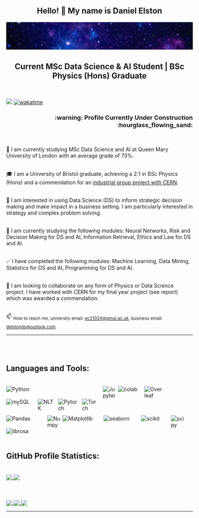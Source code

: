 <h2 align="center"> Hello! 👋  My name is Daniel Elston </h2>

![](https://github.com/Daniel-Elston/Daniel-Elston/blob/main/GitBanner3.png)

<h2 align="center"> Current MSc Data Science & AI Student | BSc Physics (Hons) Graduate </h2><br/>


![](https://komarev.com/ghpvc/?username=Daniel-ELston) 
[![wakatime](https://wakatime.com/badge/user/8a642323-faad-4646-b7ab-67d41a83949a.svg)](https://wakatime.com/@8a642323-faad-4646-b7ab-67d41a83949a)
<h3 align="right">:warning: Profile Currently Under Construction :hourglass_flowing_sand:	 </h3><br/>


👋 I am currently studying MSc Data Science and AI at Queen Mary University of London with an average grade of 73%.<br/>
<br/>

🎓 I am a University of Bristol graduate, achieving a 2:1 in BSc Physics (Hons) and a commendation for an [industrial group project with CERN][industrial group project with CERN].<br/>
<br/>

👀 I am interested in using Data Science (DS) to inform strategic decision making and make impact in a business setting. I am particularly interested in strategy and complex problem solving.<br/>
<br/>

🌱 I am currently studying the following modules: Neural Networks, Risk and Decision Making for DS and AI, Information Retrieval, Ethics and Law for DS and AI.<br/>
<br/>

✅	I have completed the following modules: Machine Learning, Data Mining, Statistics for DS and AI, Programming for DS and AI.<br/>
<br/>

💞️ I am looking to collaborate on any form of Physics or Data Science project. I have worked with CERN for my final year project (see report) which was awarded a        commendation.<br/>
<br/>

📫 <sub>How to reach me, university email: ec21024@qmul.ac.uk, business email: delstonds@outlook.com</sub>
<br/>

---

<br/>
<br/>

## Languages and Tools:<br/>
<br/>

<img align="left" alt="Python" width="260px" src="https://www.python.org/static/img/python-logo@2x.png" style="padding-right:1px;"/>

<img align="left" alt="Jupyter" width="40px" src="https://upload.wikimedia.org/wikipedia/commons/thumb/3/38/Jupyter_logo.svg/883px-Jupyter_logo.svg.png" style="padding-right:1px;"/>

<img align="left" alt="colab" width="70px" src="https://upload.wikimedia.org/wikipedia/commons/thumb/d/d0/Google_Colaboratory_SVG_Logo.svg/1200px-Google_Colaboratory_SVG_Logo.svg.png" style="padding-right:1px;"/>

<img align="left" alt="Overleaf" width="50px" src="https://images.ctfassets.net/nrgyaltdicpt/6qSXAo1CYEeBn5RkKLOR64/19c74bfb9a32772e353ff25c6f0070f5/ologo_square_colour_light_bg.png" style="padding-right:1px;"/>

<img align="left" alt="mySQL" width="75px" src="https://download.logo.wine/logo/MySQL/MySQL-Logo.wine.png" style="padding-right:10px;" />

<img align="left" alt="NLTK" width="45px" src="https://miro.medium.com/max/592/1*5dQO7LHrsy3lIi2d0bgRLw.png" style="padding-right:10px;" />

<img align="left" alt="Pytorch" width="55px" src="https://pytorch.org/assets/images/pytorch-logo.png" style="padding-right:10px;"/>

<img align="left" alt="Torch" width="40px" src="https://upload.wikimedia.org/wikipedia/en/f/f5/Torch_2014_logo.png" style="padding-right:10px;" /><br/>
<br/>
<br/>

<img align="left" alt="Pandas" width="110px" src="https://pandas.pydata.org/static/img/pandas_white.svg" style="padding-right:1px;"/>

<img align="left" alt="Numpy" width="40px" src="https://numpy.org/images/logo.svg" style="padding-right:1px;"/>

<img align="left" alt="Matplotlib" width="110px" src="https://matplotlib.org/_static/images/logo2.svg" style="padding-right:1px;"/>

<img align="left" alt="seaborn" width="100px" src="https://seaborn.pydata.org/_static/logo-wide-lightbg.svg" style="padding-right:1px;"/>

<img align="left" alt="scikit" width="80px" src="https://scikit-learn.org/stable/_static/scikit-learn-logo-small.png" style="padding-right:1px;"/>

<img align="left" alt="scipy" width="35px" src="https://docs.scipy.org/doc/scipy/_static/logo.svg" style="padding-right:1px;"/>

<img align="left" alt="librosa" width="90px" src="https://librosa.org/doc/latest/_static/librosa_logo_text.svg" style="padding-right:1px;" />

<br/>
<br/>

<br/>
<br/>

## GitHub Profile Statistics:<br/>
<br/>

<a href="https://github.com/Daniel-Elston/convoychat">
  <img align="center" src="https://github-readme-stats.vercel.app/api?username=Daniel-Elston&show_icons=true&theme=github_dark&hide=prs", height='119' />
</a>
<a href="https://github.com/anuraghazra/github-readme-stats">
  <img align="center" src="https://github-readme-stats.vercel.app/api/top-langs/?username=Daniel-Elston&layout=compact&theme=github_dark", height='119' />
</a>

<br />
<br />
<br />
<br />

<a href="https://github.com/Daniel-Elston/convoychat">
  <img align="center" src="https://github-readme-stats.vercel.app/api?username=Daniel-Elston&show_icons=true&theme=github_dark&hide=prs", height='76' />
</a>
<a href="https://wakatime.com/@Daniel_Elston">
  <img align="center" src="https://github-readme-stats.vercel.app/api/wakatime?username=Daniel_Elston&layuout=compact&theme=github_dark", height='76' />
</a>
<a href="https://github.com/Daniel-Elston/github-readme-stats">
  <img align="center" src="https://github-readme-stats.vercel.app/api/top-langs/?username=Daniel-Elston&layout=compact&theme=github_dark", height='76' />
</a>

---
</details>

[industrial group project with CERN]: https://github.com/Daniel-Elston/LHC-Particle-Beam-Detection-for-CERN.git

